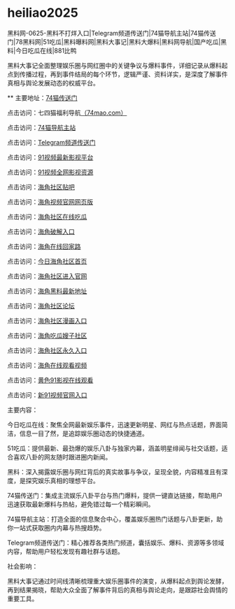 # heiliao2025
黑料网-0625-黑料不打烊入口|Telegram频道传送门|74猫导航主站|74猫传送门|78黑料网|51吃瓜|黑料曝料网|黑料大事记|黑料大爆料|黑料网导航|国产吃瓜|黑料|今日吃瓜在线|881比鸭

黑料大事记全面整理娱乐圈与网红圈中的关键争议与爆料事件，详细记录从爆料起点到传播过程，再到事件结局的每个环节，逻辑严谨、资料详实，是深度了解事件真相与舆论发展动态的权威平台。

** 主要地址：<a href="https://74mao.com/">74猫传送门</a>

点击访问：七四猫福利导航<a href="https://74mao.com/">（74mao.com）</a>

点击访问：<a href="https://74mao.com/">74猫导航主站</a>

点击访问：<a href="https://74mao.com/">Telegram频道传送门</a>

点击访问：<a href="https://hj-697.pages.dev/">91视频最新影视平台</a>  

点击访问：<a href="https://hj-698.pages.dev/">91视频全网影视资源</a>  

点击访问：<a href="https://hj-1032.pages.dev/">海角社区贴吧</a>  

点击访问：<a href="https://hj-1033.pages.dev/">海角视频官网网页版</a>  

点击访问：<a href="https://hj-1034.pages.dev/">海角社区在线吃瓜</a>  

点击访问：<a href="https://hj-1035.pages.dev/">海角破解入口</a>  

点击访问：<a href="https://hj-1036.pages.dev/">海角在线回家路</a>  

点击访问：<a href="https://hj-1040.pages.dev/">今日海角社区首页</a>  

点击访问：<a href="https://hj-1041.pages.dev/">海角社区进入官网</a>  

点击访问：<a href="https://hj-1042.pages.dev/">海角黑料最新地址</a>  

点击访问：<a href="https://hj-1043.pages.dev/">海角社区论坛</a>  

点击访问：<a href="https://hj-1044.pages.dev/">海角社区漫画入口</a>  

点击访问：<a href="https://hj-1045.pages.dev/">海角吃瓜嫂子社区</a>  

点击访问：<a href="https://hj-1046.pages.dev/">海角社区永久入口</a>  

点击访问：<a href="https://hj-1047.pages.dev/">海角在线观看视频</a>  

点击访问：<a href="https://hj-699.pages.dev/">黄色91影视在线观看</a>  

点击访问：<a href="https://hj-700.pages.dev/">新91视频官网入口</a>  

主要内容：

今日吃瓜在线：聚焦全网最新娱乐事件，迅速更新明星、网红与热点话题，界面简洁，信息一目了然，是追踪娱乐圈动态的快捷通道。

51吃瓜：提供最新、最劲爆的娱乐八卦与独家内幕，涵盖明星绯闻与社交话题，适合喜欢八卦的网友随时跟进圈内新闻。

黑料：深入揭露娱乐圈与网红背后的真实故事与争议，呈现全貌，内容精准且有深度，是探究娱乐真相的理想平台。

74猫传送门：集成主流娱乐八卦平台与热门爆料，提供一键直达链接，帮助用户迅速获取最新爆料与热帖，避免错过每一个精彩瞬间。

74猫导航主站：打造全面的信息聚合中心，覆盖娱乐圈热门话题与八卦更新，助你一站式获取圈内内幕与热搜趋势。

Telegram频道传送门：精心推荐各类热门频道，囊括娱乐、爆料、资源等多领域内容，帮助用户轻松发现有趣社群与话题。

社会影响：

黑料大事记通过时间线清晰梳理重大娱乐圈事件的演变，从爆料起点到舆论发酵，再到结果揭晓，帮助大众全面了解事件背后的真相与舆论走向，是跟踪社会舆情的重要工具。

<span style="display:none;">[Canonical link](https://github.com/hihi20250625/viv4）</span>
